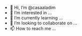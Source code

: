 - 👋 Hi, I’m @casaaladim
- 👀 I’m interested in ...
- 🌱 I’m currently learning ...
- 💞️ I’m looking to collaborate on ...
- 📫 How to reach me ...

<!---
casaaladim/casaaladim is a ✨ special ✨ repository because its `README.md` (this file) appears on your GitHub profile.
You can click the Preview link to take a look at your changes.
--->
